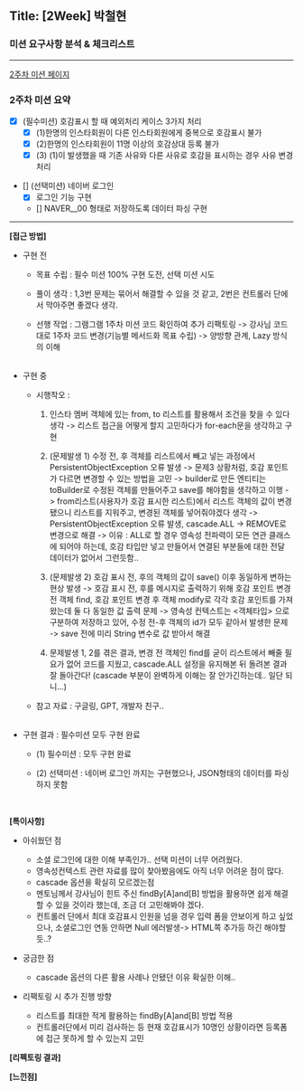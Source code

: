 ## Title: [2Week] 박철현

### 미션 요구사항 분석 & 체크리스트

---
  [2주차 미션 페이지](https://wiken.io/ken/12201#2%EC%A3%BC%EC%B0%A8)

### 2주차 미션 요약
- [x] (필수미션) 호감표시 할 때 예외처리 케이스 3가지 처리
  - [x] (1)한명의 인스타회원이 다른 인스타회원에게 중복으로 호감표시 불가
  - [x] (2)한명의 인스타회원이 11명 이상의 호감상대 등록 불가
  - [x] (3) (1)이 발생했을 때 기존 사유와 다른 사유로 호감을 표시하는 경우 사유 변경 처리 
 
- [] (선택미션) 네이버 로그인
  - [x] 로그인 기능 구현
  - [] NAVER__00 형태로 저장하도록 데이터 파싱 구현
---

**[접근 방법]**
<br>
- 구현 전 
  - 목표 수립 : 필수 미션 100% 구현 도전, 선택 미션 시도
  - 풀이 생각 : 1,3번 문제는 묶어서 해결할 수 있을 것 같고, 2번은 컨트롤러 단에서 막아주면 좋겠다 생각.
  - 선행 작업 : 그램그램 1주차 미션 코드 확인하여 추가 리팩토링
    -> 강사님 코드대로 1주차 코드 변경(기능별 메서드화 목표 수립)
    -> 양방향 관계, Lazy 방식의 이해
  
    <br>
- 구현 중
  - 시행착오 :
    1) 인스타 멤버 객체에 있는 from, to 리스트를 활용해서 조건을 찾을 수 있다 생각
    -> 리스트 접근을 어떻게 할지 고민하다가 for-each문을 생각하고 구현
    
    2) (문제발생 1) 수정 전, 후 객체를 리스트에서 빼고 넣는 과정에서 PersistentObjectException 오류 발생
    -> 문제3 상황처럼, 호감 포인트가 다르면 변경할 수 있는 방법을 고민
    -> builder로 만든 엔티티는 toBuilder로 수정된 객체를 만들어주고 save를 해야함을 생각하고 이행
    -> from리스트(사용자가 호감 표시한 리스트)에서 리스트 객체의 값이 변경됐으니 리스트를 지워주고,
      변경된 객체를 넣어줘야겠다 생각
    -> PersistentObjectException 오류 발생, cascade.ALL -> REMOVE로 변경으로 해결
    -> 이유 : ALL로 할 경우 영속성 전파력이 모든 연관 클래스에 되어야 하는데, 호감 타입만 넣고 만들어서 연결된 부분들에 대한 전달 데이터가 없어서 그런듯함..
    
    3) (문제발생 2) 호감 표시 전, 후의 객체의 값이 save() 이후 동일하게 변하는 현상 발생
    -> 호감 표시 전, 후를 메시지로 출력하기 위해 호감 포인트 변경 전 객체 find, 
       호감 포인트 변경 후 객체 modify로 각각 호감 포인트를 가져 왔는데 둘 다 동일한 값 출력 문제
    -> 영속성 컨텍스트는 <id> <객체타입> 으로 구분하여 저장하고 있어, 수정 전-후 객체의 id가 모두 같아서 발생한 문제
    -> save 전에 미리 String 변수로 값 받아서 해결
    
    4) 문제발생 1, 2를 겪은 결과, 변경 전 객체인 find를 굳이 리스트에서 빼줄 필요가 없어 코드를 지웠고,
    cascade.ALL 설정을 유지해본 뒤 돌려본 결과 잘 돌아간다! (cascade 부분이 완벽하게 이해는 잘 안가긴하는데.. 일단 되니...)
    
   - 참고 자료 : 구글링, GPT, 개발자 친구..
 
     <br>
- 구현 결과 : 필수미션 모두 구현 완료
  - (1) 필수미션 : 모두 구현 완료
  - (2) 선택미션 : 네이버 로그인 까지는 구현했으나, JSON형태의 데이터를 파싱하지 못함
    <br>
      
    <br>
**[특이사항]**

- 아쉬웠던 점 
  - 소셜 로그인에 대한 이해 부족인가.. 선택 미션이 너무 어려웠다.
  - 영속성컨텍스트 관련 자료를 많이 찾아봤음에도 아직 너무 어려운 점이 많다.
  - cascade 옵션을 확실히 모르겠는점
  - 멘토님께서 강사님이 힌트 주신 findBy[A]and[B] 방법을 활용하면 쉽게 해결할 수 있을 것이라 했는데, 조금 더 고민해봐야 겠다.
  - 컨트롤러 단에서 최대 호감표시 인원을 넘을 경우 입력 폼을 안보이게 하고 싶었으나, 소셜로그인 연동 안하면 Null 에러발생-> HTML쪽 추가등 하긴 해야할듯..?

- 궁금한 점
  - cascade 옵션의 다른 활용 사례나 안됐던 이유 확실한 이해..
  
- 리팩토링 시 추가 진행 방향
  - 리스트를 최대한 적게 활용하는 findBy[A]and[B] 방법 적용
  - 컨트롤러단에서 미리 검사하는 등 현재 호감표시가 10명인 상황이라면 등록폼에 접근 못하게 할 수 있는지 고민

**[리펙토링 결과]**

**[느낀점]**
